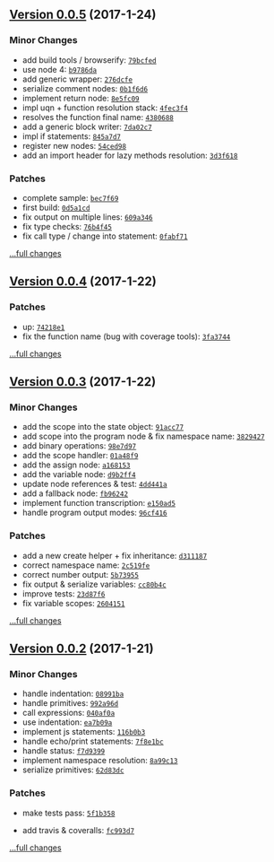 ## [Version 0.0.5](https://github.com/glayzzle/php-transpiler/releases/tag/v0.0.5) (2017-1-24)

### Minor Changes

- add build tools / browserify: [`79bcfed`](https://github.com/glayzzle/php-transpiler/commit/79bcfed)
- use node 4: [`b9786da`](https://github.com/glayzzle/php-transpiler/commit/b9786da)
- add generic wrapper: [`276dcfe`](https://github.com/glayzzle/php-transpiler/commit/276dcfe)
- serialize comment nodes: [`0b1f6d6`](https://github.com/glayzzle/php-transpiler/commit/0b1f6d6)
- implement return node: [`8e5fc09`](https://github.com/glayzzle/php-transpiler/commit/8e5fc09)
- impl uqn + function resolution stack: [`4fec3f4`](https://github.com/glayzzle/php-transpiler/commit/4fec3f4)
- resolves the function final name: [`4380688`](https://github.com/glayzzle/php-transpiler/commit/4380688)
- add a generic block writer: [`7da02c7`](https://github.com/glayzzle/php-transpiler/commit/7da02c7)
- impl if statements: [`845a7d7`](https://github.com/glayzzle/php-transpiler/commit/845a7d7)
- register new nodes: [`54ced98`](https://github.com/glayzzle/php-transpiler/commit/54ced98)
- add an import header for lazy methods resolution: [`3d3f618`](https://github.com/glayzzle/php-transpiler/commit/3d3f618)

### Patches

- complete sample: [`bec7f69`](https://github.com/glayzzle/php-transpiler/commit/bec7f69)
- first build: [`0d5a1cd`](https://github.com/glayzzle/php-transpiler/commit/0d5a1cd)
- fix output on multiple lines: [`609a346`](https://github.com/glayzzle/php-transpiler/commit/609a346)
- fix type checks: [`76b4f45`](https://github.com/glayzzle/php-transpiler/commit/76b4f45)
- fix call type / change into statement: [`0fabf71`](https://github.com/glayzzle/php-transpiler/commit/0fabf71)

[...full changes](https://github.com/glayzzle/php-transpiler/compare/v0.0.4...v0.0.5)

## [Version 0.0.4](https://github.com/glayzzle/php-transpiler/releases/tag/v0.0.4) (2017-1-22)

### Patches

- up: [`74218e1`](https://github.com/glayzzle/php-transpiler/commit/74218e1)
- fix the function name (bug with coverage tools): [`3fa3744`](https://github.com/glayzzle/php-transpiler/commit/3fa3744)

[...full changes](https://github.com/glayzzle/php-transpiler/compare/v0.0.3...v0.0.4)

## [Version 0.0.3](https://github.com/glayzzle/php-transpiler/releases/tag/v0.0.3) (2017-1-22)

### Minor Changes

- add the scope into the state object: [`91acc77`](https://github.com/glayzzle/php-transpiler/commit/91acc77)
- add scope into the program node & fix namespace name: [`3829427`](https://github.com/glayzzle/php-transpiler/commit/3829427)
- add binary operations: [`98e7d97`](https://github.com/glayzzle/php-transpiler/commit/98e7d97)
- add the scope handler: [`01a48f9`](https://github.com/glayzzle/php-transpiler/commit/01a48f9)
- add the assign node: [`a168153`](https://github.com/glayzzle/php-transpiler/commit/a168153)
- add the variable node: [`d9b2ff4`](https://github.com/glayzzle/php-transpiler/commit/d9b2ff4)
- update node references & test: [`4dd441a`](https://github.com/glayzzle/php-transpiler/commit/4dd441a)
- add a fallback node: [`fb96242`](https://github.com/glayzzle/php-transpiler/commit/fb96242)
- implement function transcription: [`e150ad5`](https://github.com/glayzzle/php-transpiler/commit/e150ad5)
- handle program output modes: [`96cf416`](https://github.com/glayzzle/php-transpiler/commit/96cf416)

### Patches

- add a new create helper + fix inheritance: [`d311187`](https://github.com/glayzzle/php-transpiler/commit/d311187)
- correct namespace name: [`2c519fe`](https://github.com/glayzzle/php-transpiler/commit/2c519fe)
- correct number output: [`5b73955`](https://github.com/glayzzle/php-transpiler/commit/5b73955)
- fix output & serialize variables: [`cc80b4c`](https://github.com/glayzzle/php-transpiler/commit/cc80b4c)
- improve tests: [`23d87f6`](https://github.com/glayzzle/php-transpiler/commit/23d87f6)
- fix variable scopes: [`2604151`](https://github.com/glayzzle/php-transpiler/commit/2604151)

[...full changes](https://github.com/glayzzle/php-transpiler/compare/v0.0.2...v0.0.3)

## [Version 0.0.2](https://github.com/glayzzle/php-transpiler/releases/tag/v0.0.2) (2017-1-21)

### Minor Changes

- handle indentation: [`08991ba`](https://github.com/glayzzle/php-transpiler/commit/08991ba)
- handle primitives: [`992a96d`](https://github.com/glayzzle/php-transpiler/commit/992a96d)
- call expressions: [`040af0a`](https://github.com/glayzzle/php-transpiler/commit/040af0a)
- use indentation: [`ea7b09a`](https://github.com/glayzzle/php-transpiler/commit/ea7b09a)
- implement js statements: [`116b0b3`](https://github.com/glayzzle/php-transpiler/commit/116b0b3)
- handle echo/print statements: [`7f8e1bc`](https://github.com/glayzzle/php-transpiler/commit/7f8e1bc)
- handle status: [`f7d9399`](https://github.com/glayzzle/php-transpiler/commit/f7d9399)
- implement namespace resolution: [`8a99c13`](https://github.com/glayzzle/php-transpiler/commit/8a99c13)
- serialize primitives: [`62d83dc`](https://github.com/glayzzle/php-transpiler/commit/62d83dc)

### Patches

- make tests pass: [`5f1b358`](https://github.com/glayzzle/php-transpiler/commit/5f1b358)

- add travis & coveralls: [`fc993d7`](https://github.com/glayzzle/php-transpiler/commit/fc993d7)

[...full changes](https://github.com/glayzzle/php-transpiler/compare/v0.0.1...v0.0.2)
